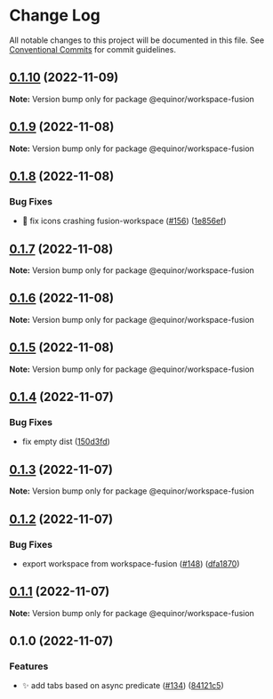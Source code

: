 # Change Log

All notable changes to this project will be documented in this file.
See [Conventional Commits](https://conventionalcommits.org) for commit guidelines.

## [0.1.10](https://github.com/equinor/fusion-workspace/compare/@equinor/workspace-fusion@0.1.9...@equinor/workspace-fusion@0.1.10) (2022-11-09)

**Note:** Version bump only for package @equinor/workspace-fusion

## [0.1.9](https://github.com/equinor/fusion-workspace/compare/@equinor/workspace-fusion@0.1.8...@equinor/workspace-fusion@0.1.9) (2022-11-08)

**Note:** Version bump only for package @equinor/workspace-fusion

## [0.1.8](https://github.com/equinor/fusion-workspace/compare/@equinor/workspace-fusion@0.1.7...@equinor/workspace-fusion@0.1.8) (2022-11-08)

### Bug Fixes

-   :bug: fix icons crashing fusion-workspace ([#156](https://github.com/equinor/fusion-workspace/issues/156)) ([1e856ef](https://github.com/equinor/fusion-workspace/commit/1e856efabad89c791864f5b389163469e3e3b7f5))

## [0.1.7](https://github.com/equinor/fusion-workspace/compare/@equinor/workspace-fusion@0.1.4...@equinor/workspace-fusion@0.1.7) (2022-11-08)

**Note:** Version bump only for package @equinor/workspace-fusion

## [0.1.6](https://github.com/equinor/fusion-workspace/compare/@equinor/workspace-fusion@0.1.4...@equinor/workspace-fusion@0.1.6) (2022-11-08)

**Note:** Version bump only for package @equinor/workspace-fusion

## [0.1.5](https://github.com/equinor/fusion-workspace/compare/@equinor/workspace-fusion@0.1.4...@equinor/workspace-fusion@0.1.5) (2022-11-08)

**Note:** Version bump only for package @equinor/workspace-fusion

## [0.1.4](https://github.com/equinor/fusion-workspace/compare/@equinor/workspace-fusion@0.1.3...@equinor/workspace-fusion@0.1.4) (2022-11-07)

### Bug Fixes

-   fix empty dist ([150d3fd](https://github.com/equinor/fusion-workspace/commit/150d3fd028e9995b10885a396849e13a1262b6b2))

## [0.1.3](https://github.com/equinor/fusion-workspace/compare/@equinor/workspace-fusion@0.1.2...@equinor/workspace-fusion@0.1.3) (2022-11-07)

**Note:** Version bump only for package @equinor/workspace-fusion

## [0.1.2](https://github.com/equinor/fusion-workspace/compare/@equinor/workspace-fusion@0.1.1...@equinor/workspace-fusion@0.1.2) (2022-11-07)

### Bug Fixes

-   export workspace from workspace-fusion ([#148](https://github.com/equinor/fusion-workspace/issues/148)) ([dfa1870](https://github.com/equinor/fusion-workspace/commit/dfa18703e1f7af1134c8388e43b0db38a9d16fc3))

## [0.1.1](https://github.com/equinor/fusion-workspace/compare/@equinor/workspace-fusion@0.1.0...@equinor/workspace-fusion@0.1.1) (2022-11-07)

**Note:** Version bump only for package @equinor/workspace-fusion

## 0.1.0 (2022-11-07)

### Features

-   :sparkles: add tabs based on async predicate ([#134](https://github.com/equinor/fusion-workspace/issues/134)) ([84121c5](https://github.com/equinor/fusion-workspace/commit/84121c5c0919b9e4236856c7a64543a1586bdbab))
